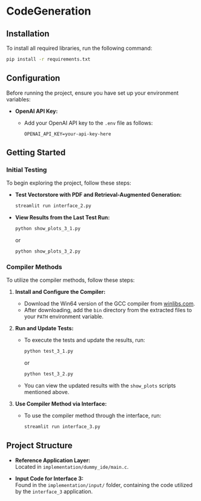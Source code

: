 
# CodeGeneration

## Installation

To install all required libraries, run the following command:

```bash
pip install -r requirements.txt
```

## Configuration

Before running the project, ensure you have set up your environment variables:

- **OpenAI API Key:**

  - Add your OpenAI API key to the `.env` file as follows:
    ```
    OPENAI_API_KEY=your-api-key-here
    ```

## Getting Started

### Initial Testing

To begin exploring the project, follow these steps:

- **Test Vectorstore with PDF and Retrieval-Augmented Generation:**
  ```bash
  streamlit run interface_2.py
  ```

- **View Results from the Last Test Run:**
  ```bash
  python show_plots_3_1.py
  ```
  or
  ```bash
  python show_plots_3_2.py
  ```

### Compiler Methods

To utilize the compiler methods, follow these steps:

1. **Install and Configure the Compiler:**
   - Download the Win64 version of the GCC compiler from [winlibs.com](https://winlibs.com/).
   - After downloading, add the `bin` directory from the extracted files to your `PATH` environment variable.

2. **Run and Update Tests:**
   - To execute the tests and update the results, run:
     ```bash
     python test_3_1.py
     ```
     or
     ```bash
     python test_3_2.py
     ```

   - You can view the updated results with the `show_plots` scripts mentioned above.

3. **Use Compiler Method via Interface:**
   - To use the compiler method through the interface, run:
     ```bash
     streamlit run interface_3.py
     ```

## Project Structure

- **Reference Application Layer:**  
  Located in `implementation/dummy_ide/main.c`.

- **Input Code for Interface 3:**  
  Found in the `implementation/input/` folder, containing the code utilized by the `interface_3` application.
